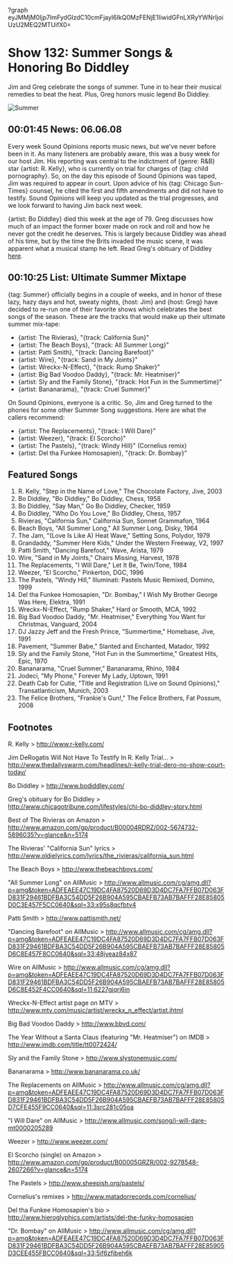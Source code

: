 ?graph eyJMMjM0Ijp7ImFydGlzdC10cmFjayI6IkQ0MzFENjE1IiwidGFnLXRyYWNrIjoiUzU2MEQ2MTUifX0=

# Show 132: Summer Songs & Honoring Bo Diddley
Jim and Greg celebrate the songs of summer. Tune in to hear their musical remedies to beat the heat. Plus, Greg honors music legend Bo Diddley.

![Summer](http://static.soundopinions.org/images/2008/summer.jpg)

## 00:01:45 News: 06.06.08
Every week Sound Opinions reports music news, but we've never before been in it. As many listeners are probably aware, this was a busy week for our host Jim. His reporting was central to the indictment of {genre: R&B} star {artist: R. Kelly}, who is currently on trial for charges of {tag: child pornography}. So, on the day this episode of Sound Opinions was taped, Jim was required to appear in court. Upon advice of his {tag: Chicago Sun-Times} counsel, he cited the first and fifth amendments and did not have to testify. Sound Opinions will keep you updated as the trial progresses, and we look forward to having Jim back next week. 

{artist: Bo Diddley} died this week at the age of 79. Greg discusses how much of an impact the former boxer made on rock and roll and how he never got the credit he deserves. This is largely because Diddley was ahead of his time, but by the time the Brits invaded the music scene, it was apparent what a musical stamp he left. Read Greg's obituary of Diddley [here](http://www.chicagotribune.com/lifestyles/chi-bo-diddley-story.html).

## 00:10:25 List: Ultimate Summer Mixtape
{tag: Summer} officially begins in a couple of weeks, and in honor of these lazy, hazy days and hot, sweaty nights, {host: Jim} and {host: Greg} have decided to re-run one of their favorite shows which celebrates the best songs of the season. These are the tracks that would make up their ultimate summer mix-tape:

- {artist: The Rivieras}, "{track: California Sun}"
- {artist: The Beach Boys}, "{track: All Summer Long}"
- {artist: Patti Smith}, "{track: Dancing Barefoot}"
- {artist: Wire}, "{track: Sand in My Joints}"
- {artist: Wreckx-N-Effect}, "{track: Rump Shaker}"
- {artist: Big Bad Voodoo Daddy}, "{track: Mr. Heatmiser}"
- {artist: Sly and the Family Stone}, "{track: Hot Fun in the Summertime}"
- {artist: Bananarama}, "{track: Cruel Summer}"

On Sound Opinions, everyone is a critic. So, Jim and Greg turned to the phones for some other Summer Song suggestions. Here are what the callers recommend:

- {artist: The Replacements}, "{track: I Will Dare}"
- {artist: Weezer}, "{track: El Scorcho}"
- {artist: The Pastels}, "{track: Windy Hill}" (Cornelius remix)
- {artist: Del tha Funkee Homosapien}, "{track: Dr. Bombay}"

## Featured Songs
1. R. Kelly, "Step in the Name of Love," The Chocolate Factory, Jive, 2003
2. Bo Diddley, "Bo Diddley," Bo Diddley, Chess, 1958
3. Bo Diddley, "Say Man," Go Bo Diddley, Checker, 1959
4. Bo Diddley, "Who Do You Love," Bo Diddley, Chess, 1957
5. Rivieras, "California Sun," California Sun, Sonnet Grammafon, 1964
6. Beach Boys, "All Summer Long," All Summer Long, Disky, 1964
7. The Jam, "(Love Is Like A) Heat Wave," Setting Sons, Polydor, 1979
8. Grandaddy, "Summer Here Kids," Under the Western Freeway, V2, 1997
9. Patti Smith, "Dancing Barefoot," Wave, Arista, 1979
10. Wire, "Sand in My Joints," Chairs Missing, Harvest, 1978
11. The Replacements, "I Will Dare," Let It Be, Twin/Tone, 1984
12. Weezer, "El Scorcho," Pinkerton, DGC, 1996
13. The Pastels, "Windy Hill," Illuminati: Pastels Music Remixed, Domino, 1999
14. Del tha Funkee Homosapien, "Dr. Bombay," I Wish My Brother George Was Here, Elektra, 1991
15. Wreckx-N-Effect, "Rump Shaker," Hard or Smooth, MCA, 1992
16. Big Bad Voodoo Daddy, "Mr. Heatmiser," Everything You Want for Christmas, Vanguard, 2004
17. DJ Jazzy Jeff and the Fresh Prince, "Summertime," Homebase, Jive, 1991
18. Pavement, "Summer Babe," Slanted and Enchanted, Matador, 1992
19. Sly and the Family Stone, "Hot Fun in the Summertime," Greatest Hits, Epic, 1970
20. Bananarama, "Cruel Summer," Bananarama, Rhino, 1984
21. Jodeci, "My Phone," Forever My Lady, Uptown, 1991
22. Death Cab for Cutie, "Title and Registration (Live on Sound Opinions)," Transatlanticism, Munich, 2003 
23. The Felice Brothers, "Frankie's Gun!," The Felice Brothers, Fat Possum, 2008

## Footnotes

R. Kelly > http://www.r-kelly.com/

Jim DeRogatis Will Not Have To Testify In R. Kelly Trial... > http://www.thedailyswarm.com/headlines/r-kelly-trial-dero-no-show-court-today/

Bo Diddley > http://www.bodiddley.com/

Greg's obituary for Bo Diddley > http://www.chicagotribune.com/lifestyles/chi-bo-diddley-story.html

Best of The Rivieras on Amazon > http://www.amazon.com/gp/product/B00004RDRZ/002-5674732-5896035?v=glance&n=5174

The Rivieras' "California Sun" lyrics > http://www.oldielyrics.com/lyrics/the_rivieras/california_sun.html

The Beach Boys > http://www.thebeachboys.com/

"All Summer Long" on AllMusic > http://www.allmusic.com/cg/amg.dll?p=amg&token=ADFEAEE47C19DC4FA87520D69D3D4DC7FA7FFB07D063FD831F29461BDFBA3C54DD5F26B904A595CBAEFB73AB7BAFFF28E85805D0C3E457F5CC0640&sql=33:x95s8qcfbtv4

Patti Smith > http://www.pattismith.net/

"Dancing Barefoot" on AllMusic > http://www.allmusic.com/cg/amg.dll?p=amg&token=ADFEAEE47C19DC4FA87520D69D3D4DC7FA7FFB07D063FD831F29461BDFBA3C54DD5F26B904A595CBAEFB73AB7BAFFF28E85805D6C8E457F8CC0640&sql=33:48jyeaz84x87

Wire on AllMusic > http://www.allmusic.com/cg/amg.dll?p=amg&token=ADFEAEE47C19DC4FA87520D69D3D4DC7FA7FFB07D063FD831F29461BDFBA3C54DD5F26B904A595CBAEFB73AB7BAFFF28E85805D6C8E452F4CC0640&sql=11:6227gjqrj6in

Wreckx-N-Effect artist page on MTV > http://www.mtv.com/music/artist/wreckx_n_effect/artist.jhtml

Big Bad Voodoo Daddy > http://www.bbvd.com/

The Year Without a Santa Claus (featuring "Mr. Heatmiser") on IMDB > http://www.imdb.com/title/tt0072424/

Sly and the Family Stone > http://www.slystonemusic.com/

Bananarama > http://www.bananarama.co.uk/

The Replacements on AllMusic > http://www.allmusic.com/cg/amg.dll?p=amg&token=ADFEAEE47C19DC4FA87520D69D3D4DC7FA7FFB07D063FD831F29461BDFBA3C54DD5F26B904A595CBAEFB73AB7BAFFF28E85805D7CFE455F9CC0640&sql=11:3src281c05oa

"I Will Dare" on AllMusic > http://www.allmusic.com/song/i-will-dare-mt0000205289

Weezer > http://www.weezer.com/

El Scorcho (single) on Amazon > http://www.amazon.com/gp/product/B00005GRZR/002-9278548-2607266?v=glance&n=5174

The Pastels > http://www.sheepish.org/pastels/

Cornelius's remixes > http://www.matadorrecords.com/cornelius/

Del tha Funkee Homosapien's bio > http://www.hieroglyphics.com/artists/del-the-funky-homosapien

"Dr. Bombay" on AllMusic > http://www.allmusic.com/cg/amg.dll?p=amg&token=ADFEAEE47C19DC4FA87520D69D3D4DC7FA7FFB07D063FD831F29461BDFBA3C54DD5F26B904A595CBAEFB73AB7BAFFF28E85905D3CEE455FBCC0640&sql=33:5if6zfjbeh6k
